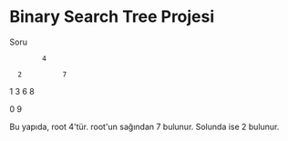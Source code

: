 # Binary Search Tree Projesi

Soru

            4      
            
      2          7 
            
   1     3     6     8  
            
0                       9 

Bu yapıda, root 4'tür. root'un sağından 7 bulunur. Solunda ise 2 bulunur.
